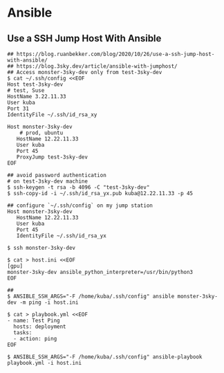 Ansible
=======

## Use a SSH Jump Host With Ansible

    ## https://blog.ruanbekker.com/blog/2020/10/26/use-a-ssh-jump-host-with-ansible/
    ## https://blog.3sky.dev/article/ansible-with-jumphost/
    ## Access monster-3sky-dev only from test-3sky-dev
    $ cat ~/.ssh/config <<EOF
    Host test-3sky-dev
    # test, Suse
    HostName 3.22.11.33
    User kuba
    Port 31
    IdentityFile ~/.ssh/id_rsa_xy

    Host monster-3sky-dev
        # prod, ubuntu
       HostName 12.22.11.33
       User kuba
       Port 45
       ProxyJump test-3sky-dev
    EOF

    ## avoid password authentication
    # on test-3sky-dev machine
    $ ssh-keygen -t rsa -b 4096 -C "test-3sky-dev"
    $ ssh-copy-id -i ~/.ssh/id_rsa_yx.pub kuba@12.22.11.33 -p 45

    ## configure `~/.ssh/config` on my jump station
    Host monster-3sky-dev
       HostName 12.22.11.33
       User kuba
       Port 45
       IdentityFile ~/.ssh/id_rsa_yx

    $ ssh monster-3sky-dev

    $ cat > host.ini <<EOF
    [gpu]
    monster-3sky-dev ansible_python_interpreter=/usr/bin/python3
    EOF

    ##
    $ ANSIBLE_SSH_ARGS="-F /home/kuba/.ssh/config" ansible monster-3sky-dev -m ping -i host.ini

    $ cat > playbook.yml <<EOF
    - name: Test Ping
      hosts: deployment
      tasks:
      - action: ping
    EOF

    $ ANSIBLE_SSH_ARGS="-F /home/kuba/.ssh/config" ansible-playbook playbook.yml -i host.ini
